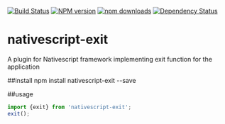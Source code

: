 [![Build Status](https://travis-ci.org/dvabuzyarov/nativescript-exit.svg?branch=master)](https://travis-ci.org/dvabuzyarov/nativescript-exit)
[![NPM version](http://img.shields.io/npm/v/nativescript-exit.svg?style=flat-square)](https://www.npmjs.com/package/nativescript-exit)
[![npm downloads](https://img.shields.io/npm/dt/nativescript-exit.svg?style=flat-square)](https://www.npmjs.com/package/nativescript-exit)
[![Dependency Status](http://img.shields.io/david/dvabuzyarov/nativescript-exit.svg?style=flat-square)](https://david-dm.org/dvabuzyarov/nativescript-exit)
# nativescript-exit
A plugin for Nativescript framework implementing exit function for the application

##install
npm install nativescript-exit --save

##usage

```typescript
import {exit} from 'nativescript-exit';
exit();
```
